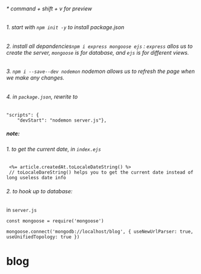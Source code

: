 ###### * command + shift + v for preview

###### 1. start with ```npm init -y``` to install package.json

###### 2. install all depandencies```npm i express mongoose ejs```  : ```express``` allos us to create the server, ```mongoose``` is for database, and ```ejs``` is for different views.

###### 3. ```npm i --save--dev nodemon``` nodemon allows us to refresh the page when we make any changes.

###### 4. in ```package.json```, rewrite to
```
"scripts": {
    "devStart": "nodemon server.js"},
```    
##### note: 

###### 1. to get the current date, in ```index.ejs``` 
```
 <%= article.createdAt.toLocaleDateString() %>
 // toLocaleDareString() helps you to get the current date instead of long useless date info
```
###### 2. to hook up to database:
 in ```server.js```
```
const mongoose = require('mongoose')

mongoose.connect('mongodb://localhost/blog', { useNewUrlParser: true, useUnifiedTopology: true })
```
# blog
